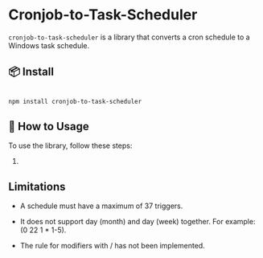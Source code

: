 # Cronjob-to-Task-Scheduler

`cronjob-to-task-scheduler` is a library that converts a cron schedule to a Windows task schedule.

## 📦 Install

```bash

npm install cronjob-to-task-scheduler

```

## 🔨 How to Usage

To use the library, follow these steps:

1. 

## Limitations

- A schedule must have a maximum of 37 triggers.

- It does not support day (month) and day (week) together. For example: (0 22 1 * 1-5).

- The rule for modifiers with / has not been implemented.